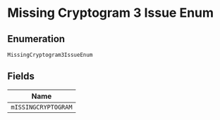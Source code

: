 
# Missing Cryptogram 3 Issue Enum

## Enumeration

`MissingCryptogram3IssueEnum`

## Fields

| Name |
|  --- |
| `mISSINGCRYPTOGRAM` |

